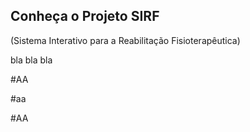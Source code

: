 ## Conheça o Projeto SIRF
(Sistema Interativo para a Reabilitação Fisioterapêutica)

bla bla bla

#AA


#aa


#AA
